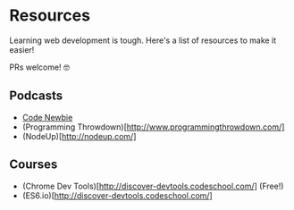 # Resources

Learning web development is tough. Here's a list of resources to make it easier!

PRs welcome! 🤓

## Podcasts

- [Code Newbie](https://www.codenewbie.org/)
- (Programming Throwdown)[http://www.programmingthrowdown.com/]
- (NodeUp)[http://nodeup.com/]

## Courses

- (Chrome Dev Tools)[http://discover-devtools.codeschool.com/] (Free!)
- (ES6.io)[http://discover-devtools.codeschool.com/]
